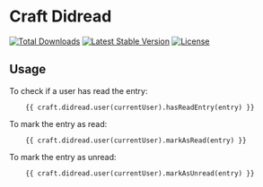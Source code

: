 # Craft Didread

[![Total Downloads](https://poser.pugx.org/creativeorange/craft-didread/d/total.svg)](https://packagist.org/packages/creativeorange/craft-didread)
[![Latest Stable Version](https://poser.pugx.org/creativeorange/craft-didread/v/stable.svg)](https://packagist.org/packages/creativeorange/craft-didread)
[![License](https://poser.pugx.org/creativeorange/craft-didread/license.svg)](https://packagist.org/packages/creativeorange/craft-didread)

## Usage

To check if a user has read the entry:
```twig
    {{ craft.didread.user(currentUser).hasReadEntry(entry) }}
```

To mark the entry as read: 
```twig
    {{ craft.didread.user(currentUser).markAsRead(entry) }}
```

To mark the entry as unread: 
```twig
    {{ craft.didread.user(currentUser).markAsUnread(entry) }}
```